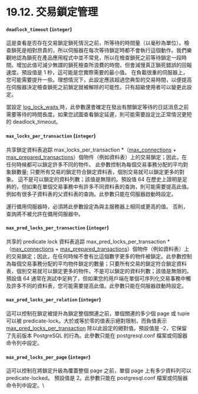 # 19.12. 交易鎖定管理

#### `deadlock_timeout` (`integer`)

這是查看是否存在交易鎖定鎖死情況之前，所等待的時間量（以毫秒為單位）。檢查鎖死是相對昂貴的，所以伺服器在每次等待鎖定時都不會執行這個動作。我們樂觀地認為鎖死在產品應用程式中並不常見，所以在檢查鎖死之前等待鎖定一段時間。增加此值可減少無謂的鎖死檢查所浪費的時間，但會減慢真正鎖死錯誤的回報速度。預設值是 1 秒，這可能是您實際需要的最小值。 在負載很重的伺服器上，您可能需要提升一些。理想情況下，此設定應該超過您典型的交易時間，以便提高在伺服器決定檢查鎖死之前鎖定就被解除的可能性。只有超級使用者可以變更此設定。

當設定 [log\_lock\_waits ](error-reporting-and-logging.md#19-8-3-what-to-log)時，此參數還會確定在發出有關鎖定等待的日誌消息之前需要等待的時間長度。如果您試圖查看鎖定延遲，則可能需要設定比正常情況更短的 deadlock\_timeout。

#### `max_locks_per_transaction` (`integer`)

共享鎖定資料表追踪 max\_locks\_per\_transaction \*（[max\_connections](connections-and-authentication.md#19-3-1-ding) + [max\_prepared\_transactions](resource-consumption.md#19-4-1-memory)）個物件（例如資料表）上的交易鎖定；因此，在任何時候都可以鎖定許多不同的物件。 此參數控制為每個交易事務分配的平均對象鎖數量; 只要所有交易的鎖定符合鎖定資料表，個別交易就可以鎖定更多的對象。 這不是可以鎖定的資料列數；該值是無限的。預設值 64 在歷史上證明是足夠的，但如果在單個交易事務中有許多不同資料表的查詢，則可能需要提高此值。例如有很多子資料表的父資料表的查詢。此參數只能在伺服器啟動時設定。

運行備用伺服器時，必須將此參數設定為與主服務器上相同或更高的值。 否則，查詢將不被允許在備用伺服器中。

#### `max_pred_locks_per_transaction` (`integer`)

共享的 predicate lock 資料表追踪 max\_pred\_locks\_per\_transaction \*（[max\_connections](connections-and-authentication.md#19-3-1-ding) + [max\_prepared\_transactions](resource-consumption.md#19-4-1-memory)）個物件（例如資料表）上的交易鎖定；因此，在任何時候不會有比這個數字更多的物件被鎖定。此參數控制為每個交易事務分配的平均物件鎖定的數量；只要所有交易的鎖定符合鎖定資料表，個別交易就可以鎖定更多的物件。不是可以鎖定的資料列數；該值是無限的。預設值 64 通常在測試中足夠了，但如果您的用戶端在單個可序列化交易事務中觸及許多不同的資料表，您可能需要提高此值。此參數只能在伺服器啟動時設定。

#### `max_pred_locks_per_relation` (`integer`)

這可以控制在鎖定被提升為鎖定整個關連之前，單個關連的多少個 page 或 tuple 可以被 predicate-lock。大於或等於零的值表示絕對限制，而負值表示 [max\_pred\_locks\_per\_transaction](19.12.-jiao-yi-suo-ding-guan-li.md#max\_pred\_locks\_per\_transaction-integer) 除以此設定的絕對值。預設值是 -2，它保留了先前版本 PostgreSQL 的行為。此參數只能在 postgresql.conf 檔案或伺服器命令列中設定。

#### `max_pred_locks_per_page` (`integer`)

這可以控制在將鎖定升級為覆蓋整個 page 之前，單個 page 上有多少資料列可以 predicate-locked。 預設值是 2。此參數只能在 postgresql.conf 檔案或伺服器命令列中設定。\
